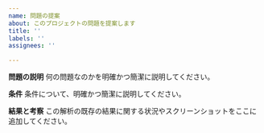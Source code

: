 ```yaml
---
name: 問題の提案
about: このプロジェクトの問題を提案します
title: ''
labels: ''
assignees: ''

---
```


**問題の説明**
何の問題なのかを明確かつ簡潔に説明してください。

**条件**
条件について、明確かつ簡潔に説明してください。

**結果と考察**
この解析の既存の結果に関する状況やスクリーンショットをここに追加してください。
